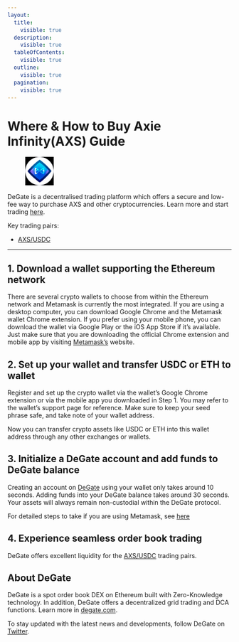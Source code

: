 ```yaml
---
layout:
  title:
    visible: true
  description:
    visible: true
  tableOfContents:
    visible: true
  outline:
    visible: true
  pagination:
    visible: true
---
```


# Where & How to Buy Axie Infinity(AXS) Guide

<figure><img src="../.gitbook/assets/axs_0xbb0e17ef65f82ab018d8edd776e8dd940327b28b1716284538494.jpg" alt="AXS" width="64"><figcaption></figcaption></figure>

DeGate is a decentralised trading platform which offers a secure and low-fee way to purchase AXS and other cryptocurrencies. Learn more and start trading [here](https://app.degate.com/trade/USDC/0xbb0e17ef65f82ab018d8edd776e8dd940327b28b?utm_source=howtobuy).&#x20;

Key trading pairs:

* [AXS/USDC](https://app.degate.com/trade/USDC/0xbb0e17ef65f82ab018d8edd776e8dd940327b28b?utm_source=howtobuy)

***

## 1. Download a wallet supporting the Ethereum network

There are several crypto wallets to choose from within the Ethereum network and Metamask is currently the most integrated. If you are using a desktop computer, you can download Google Chrome and the Metamask wallet Chrome extension. If you prefer using your mobile phone, you can download the wallet via Google Play or the iOS App Store if it’s available. Just make sure that you are downloading the official Chrome extension and mobile app by visiting [Metamask’s](https://metamask.io/) website.

## 2. Set up your wallet and transfer USDC or ETH to wallet

Register and set up the crypto wallet via the wallet’s Google Chrome extension or via the mobile app you downloaded in Step 1. You may refer to the wallet’s support page for reference. Make sure to keep your seed phrase safe, and take note of your wallet address.&#x20;

Now you can transfer crypto assets like USDC or ETH into this wallet address through any other exchanges or wallets.

## 3. Initialize a DeGate account and add funds to DeGate balance

Creating an account on [DeGate](https://app.degate.com/?utm_source=AXS_howtobuy) using your wallet only takes around 10 seconds. Adding funds into your DeGate balance takes around 30 seconds. Your assets will always remain non-custodial within the DeGate protocol.

For detailed steps to take if you are using Metamask, see [here](https://docs.degate.com/v/product_en/main-features/wallet-connectivity/metamask)

## 4. Experience seamless order book trading

DeGate offers excellent liquidity for the [AXS/USDC](https://app.degate.com/trade/USDC/0xbb0e17ef65f82ab018d8edd776e8dd940327b28b?utm_source=howtobuy) trading pairs.&#x20;

## About DeGate

DeGate is a spot order book DEX on Ethereum built with Zero-Knowledge technology. In addition, DeGate offers a decentralized grid trading and DCA functions.  Learn more in [degate.com](https://degate.com/?utm_source=AXS_howtobuy).

To stay updated with the latest news and developments, follow DeGate on [Twitter](https://twitter.com/degatedex).
